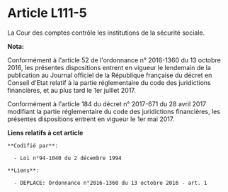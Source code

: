 # Article L111-5

La Cour des comptes contrôle les institutions de la sécurité sociale.

**Nota:**

Conformément à l'article 52 de l'ordonnance n° 2016-1360 du 13 octobre 2016, les présentes dispositions entrent en vigueur le
lendemain de la publication au Journal officiel de la République française du décret en Conseil d'Etat relatif à la partie
réglementaire du code des juridictions financières, et au plus tard le 1er juillet 2017.

Conformément à l'article 184 du décret n° 2017-671 du 28 avril 2017 modifiant la partie réglementaire du code des
juridictions financières, les présentes dispositions entrent en vigueur le 1er mai 2017.

**Liens relatifs à cet article**

	**Codifié par**:

	  - Loi n°94-1040 du 2 décembre 1994

	**Liens**:

	  - DEPLACE: Ordonnance n°2016-1360 du 13 octobre 2016 - art. 1
